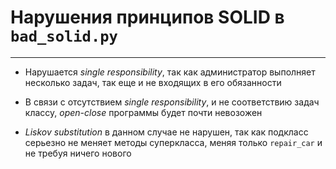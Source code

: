 # Нарушения принципов SOLID в `bad_solid.py`
___
- Нарушается _single responsibility_, так как администратор выполняет несколько задач, так еще и не входящих в его обязанности

- В связи с отсутствием _single responsibility_, и не соответствию задач классу, _open-close_ программы будет почти невозожен

-  _Liskov substitution_ в данном случае не нарушен, так как подкласс серьезно не меняет методы суперкласса, меняя только `repair_car` и не требуя ничего нового

